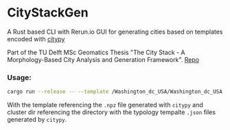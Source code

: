 # CityStackGen
A Rust based CLI with Rerun.io GUI for generating cities based on templates encoded with [citypy](https://github.com/OliverJPost/citypy)

Part of the TU Delft MSc Geomatics Thesis "The City Stack - A Morphology-Based City Analysis and Generation Framework". [Repo](https://github.com/OliverJPost/CityStack)

### Usage:
```bash
cargo run --release -- --template /Washington_dc_USA/Washington_dc_USA.npz --cluster-dir /Washington_dc_USA
```
With the template referencing the `.npz` file generated with `citypy` and cluster dir referencing the directory with the typology tempalte `.json` files generated by `citypy`.